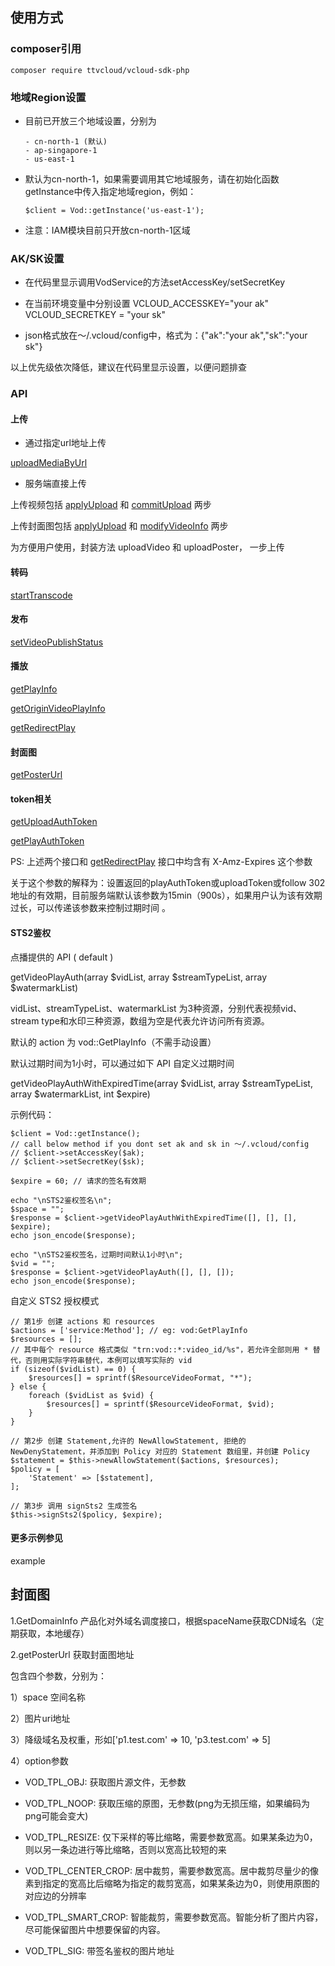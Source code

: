 ## 使用方式

### composer引用
```
composer require ttvcloud/vcloud-sdk-php
```

### 地域Region设置
- 目前已开放三个地域设置，分别为
  ```
  - cn-north-1 (默认)
  - ap-singapore-1
  - us-east-1
  ```
- 默认为cn-north-1，如果需要调用其它地域服务，请在初始化函数getInstance中传入指定地域region，例如：
  ```
  $client = Vod::getInstance('us-east-1');
  ```
- 注意：IAM模块目前只开放cn-north-1区域

### AK/SK设置
- 在代码里显示调用VodService的方法setAccessKey/setSecretKey

- 在当前环境变量中分别设置 VCLOUD_ACCESSKEY="your ak"  VCLOUD_SECRETKEY = "your sk"

- json格式放在～/.vcloud/config中，格式为：{"ak":"your ak","sk":"your sk"}

以上优先级依次降低，建议在代码里显示设置，以便问题排查

### API

#### 上传

- 通过指定url地址上传

[uploadMediaByUrl](https://open.bytedance.com/docs/4/4652/)

- 服务端直接上传


上传视频包括 [applyUpload](https://open.bytedance.com/docs/4/2915/) 和 [commitUpload](https://open.bytedance.com/docs/4/2916/) 两步

上传封面图包括 [applyUpload](https://open.bytedance.com/docs/4/2915/) 和 [modifyVideoInfo](https://open.bytedance.com/docs/4/4367/) 两步


为方便用户使用，封装方法 uploadVideo 和 uploadPoster， 一步上传


#### 转码
[startTranscode](https://open.bytedance.com/docs/4/1670/)


#### 发布
[setVideoPublishStatus](https://open.bytedance.com/docs/4/4709/)


#### 播放
[getPlayInfo](https://open.bytedance.com/docs/4/2918/)

[getOriginVideoPlayInfo](https://open.bytedance.com/docs/4/11148/)

[getRedirectPlay](https://open.bytedance.com/docs/4/9205/)

#### 封面图
[getPosterUrl](https://open.bytedance.com/docs/4/5335/)

#### token相关
[getUploadAuthToken](https://open.bytedance.com/docs/4/6275/)

[getPlayAuthToken](https://open.bytedance.com/docs/4/6275/)

PS: 上述两个接口和 [getRedirectPlay](https://open.bytedance.com/docs/4/9205/) 接口中均含有 X-Amz-Expires 这个参数

关于这个参数的解释为：设置返回的playAuthToken或uploadToken或follow 302地址的有效期，目前服务端默认该参数为15min（900s），如果用户认为该有效期过长，可以传递该参数来控制过期时间
。


#### STS2鉴权

点播提供的 API ( default )

getVideoPlayAuth(array $vidList, array $streamTypeList, array $watermarkList)

vidList、streamTypeList、watermarkList 为3种资源，分别代表视频vid、stream type和水印三种资源，数组为空是代表允许访问所有资源。

默认的 action 为 vod::GetPlayInfo（不需手动设置）

默认过期时间为1小时，可以通过如下 API 自定义过期时间

getVideoPlayAuthWithExpiredTime(array $vidList, array $streamTypeList, array $watermarkList, int $expire)

示例代码：

```
$client = Vod::getInstance();
// call below method if you dont set ak and sk in ～/.vcloud/config
// $client->setAccessKey($ak);
// $client->setSecretKey($sk);

$expire = 60; // 请求的签名有效期

echo "\nSTS2鉴权签名\n";
$space = "";
$response = $client->getVideoPlayAuthWithExpiredTime([], [], [], $expire);
echo json_encode($response);

echo "\nSTS2鉴权签名，过期时间默认1小时\n";
$vid = "";
$response = $client->getVideoPlayAuth([], [], []);
echo json_encode($response);
```

自定义 STS2 授权模式

```
// 第1步 创建 actions 和 resources
$actions = ['service:Method']; // eg: vod:GetPlayInfo
$resources = [];
// 其中每个 resource 格式类似 "trn:vod::*:video_id/%s"，若允许全部则用 * 替代，否则用实际字符串替代，本例可以填写实际的 vid
if (sizeof($vidList) == 0) {
    $resources[] = sprintf($ResourceVideoFormat, "*");
} else {
    foreach ($vidList as $vid) {
        $resources[] = sprintf($ResourceVideoFormat, $vid);
    }
}

// 第2步 创建 Statement,允许的 NewAllowStatement, 拒绝的 NewDenyStatement，并添加到 Policy 对应的 Statement 数组里，并创建 Policy
$statement = $this->newAllowStatement($actions, $resources);
$policy = [
    'Statement' => [$statement],
];

// 第3步 调用 signSts2 生成签名
$this->signSts2($policy, $expire);

```


#### 更多示例参见
example


## 封面图

1.GetDomainInfo 产品化对外域名调度接口，根据spaceName获取CDN域名（定期获取，本地缓存）

2.getPosterUrl 获取封面图地址

 包含四个参数，分别为：

1）space 空间名称

2）图片uri地址

3）降级域名及权重，形如['p1.test.com' => 10, 'p3.test.com' => 5]

4）option参数

- VOD_TPL_OBJ: 获取图片源文件，无参数

- VOD_TPL_NOOP: 获取压缩的原图，无参数(png为无损压缩，如果编码为png可能会变大)

- VOD_TPL_RESIZE: 仅下采样的等比缩略，需要参数宽高。如果某条边为0，则以另一条边进行等比缩略，否则以宽高比较短的来

- VOD_TPL_CENTER_CROP: 居中裁剪，需要参数宽高。居中裁剪尽量少的像素到指定的宽高比后缩略为指定的裁剪宽高，如果某条边为0，则使用原图的对应边的分辨率

- VOD_TPL_SMART_CROP: 智能裁剪，需要参数宽高。智能分析了图片内容，尽可能保留图片中想要保留的内容。

- VOD_TPL_SIG: 带签名鉴权的图片地址
